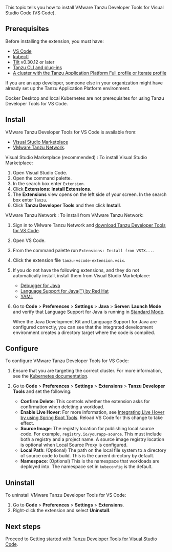 This topic tells you how to install VMware Tanzu Developer Tools for Visual Studio Code (VS Code).

## <a id="prereqs"></a> Prerequisites

Before installing the extension, you must have:

- [VS Code](https://code.visualstudio.com/download)
- [kubectl](https://kubernetes.io/docs/tasks/tools/#kubectl)
- [Tilt](https://docs.tilt.dev/install.html) v0.30.12 or later
- [Tanzu CLI and plug-ins](/docs-tap/install-tanzu-cli.hbs.md#cli-and-plugin)
- [A cluster with the Tanzu Application Platform Full profile or Iterate profile](/docs-tap/install-online/profile.hbs.md)

If you are an app developer, someone else in your organization might have already set up the
Tanzu Application Platform environment.

Docker Desktop and local Kubernetes are not prerequisites for using Tanzu Developer Tools for VS Code.

## <a id="install"></a> Install

VMware Tanzu Developer Tools for VS Code is available from:

- [Visual Studio Marketplace](https://marketplace.visualstudio.com/items?itemName=vmware.tanzu-dev-tools)
- [VMware Tanzu Network](https://network.tanzu.vmware.com/products/tanzu-application-platform).

Visual Studio Marketplace (recommended)
: To install Visual Studio Marketplace:

   1. Open Visual Studio Code.
   2. Open the command palette.
   3. In the search box enter `Extension`.
   4. Click **Extensions: Install Extensions**.
   5. The **Extensions** view opens on the left side of your screen. In the search box enter `Tanzu`.
   6. Click **Tanzu Developer Tools** and then click **Install**.

VMware Tanzu Network
: To install from VMware Tanzu Network:

   1. Sign in to VMware Tanzu Network and
      [download Tanzu Developer Tools for VS Code](https://network.tanzu.vmware.com/products/tanzu-application-platform).
   2. Open VS Code.
   3. From the command palette run `Extensions: Install from VSIX...`.
   4. Click the extension file `tanzu-vscode-extension.vsix`.
   5. If you do not have the following extensions, and they do not automatically install, install
      them from Visual Studio Marketplace:

      - [Debugger for Java](https://marketplace.visualstudio.com/items?itemName=vscjava.vscode-java-debug)
      - [Language Support for Java(™) by Red Hat](https://marketplace.visualstudio.com/items?itemName=redhat.java)
      - [YAML](https://marketplace.visualstudio.com/items?itemName=redhat.vscode-yaml)

   6. Go to **Code** > **Preferences** > **Settings** > **Java** > **Server: Launch Mode** and verify
      that Language Support for Java is running in
      [Standard Mode](https://code.visualstudio.com/docs/java/java-project#_lightweight-mode).

      When the Java Development Kit and Language Support for Java are configured correctly, you
      can see that the integrated development environment creates a directory target where the code is
      compiled.

## <a id="configure"></a> Configure

To configure VMware Tanzu Developer Tools for VS Code:

1. Ensure that you are targeting the correct cluster. For more information, see the
   [Kubernetes documentation](https://kubernetes.io/docs/tasks/access-application-cluster/configure-access-multiple-clusters/).

2. Go to **Code** > **Preferences** > **Settings** > **Extensions** > **Tanzu Developer Tools** and
   set the following:

   - **Confirm Delete**: This controls whether the extension asks for confirmation when deleting a
     workload.
   - **Enable Live Hover**: For more information, see
     [Integrating Live Hover by using Spring Boot Tools](/docs-tap/vscode-extension/live-hover.hbs.md).
     Reload VS Code for this change to take effect.
   - **Source Image**: The registry location for publishing local source code. For example,
     `registry.io/yourapp-source`. This must include both a registry and a project name. A source
     image registry location is optional when Local Source Proxy is configured.
   - **Local Path**: (Optional) The path on the local file system to a directory of source code to
     build. This is the current directory by default.
   - **Namespace**: (Optional) This is the namespace that workloads are deployed into. The namespace
     set in `kubeconfig` is the default.

## <a id="uninstall"></a> Uninstall

To uninstall VMware Tanzu Developer Tools for VS Code:

1. Go to **Code** > **Preferences** > **Settings** > **Extensions**.
1. Right-click the extension and select **Uninstall**.

## <a id="next-steps"></a> Next steps

Proceed to [Getting started with Tanzu Developer Tools for Visual Studio Code](/docs-tap/vscode-extension/getting-started.hbs.md).
